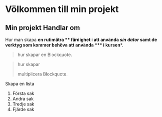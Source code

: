# Völkommen till min projekt
## Min projekt Handlar om
Hur man skapa **en rutimätra ** färdighet i att använda *sin dator* samt de verktyg som kommer behöva att använda *** i kursen***.

> hur skapar en Blockquote.

> hur skapar 
>
> multiplicera Blockquote.



Skapa en lista

1. Första sak
2. Andra sak
3. Tredje sak
4. Fjärde sak
